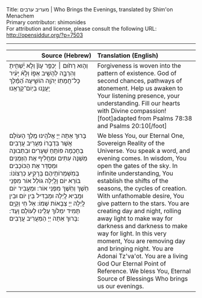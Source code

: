 <html>
<head></head>
<body>
Title: מעריב ערבים | Who Brings the Evenings, translated by Shim'on Menachem<br />
Primary contributor: shimonides<br />
For attribution and license, please consult the following URL: <a href="http://opensiddur.org/?p=7503">http://opensiddur.org/?p=7503</a>
<p />
<hr />

<table style="margin-left: auto;margin-right: auto;" class="draggable">
<thead><tr><th id="x" style="text-align: right;">Source (Hebrew)</th><th style="text-align: left;">Translation (English)</th></tr></thead>
<tbody>
<tr><td style="vertical-align:top;" width="46%">
<div class="liturgy"><span lang="he">
וְה֤וּא רַח֙וּם ׀ יְכַפֵּ֥ר עָוֹן֘ וְלֹ֢א יַ֫שְׁחִ֥ית֖ וְהִרְבָּ֣ה לְהָשִׁ֣יב אַפּ֑וֹ וְלֹ֣א֜ יָעִ֗יר כָּל־חֲמָתֽוֹ׃ יְהֹוָ֥ה הוֹשִׁ֑יעָה הַ֝מֶּ֗לֶךְ יַֽעֲנֵ֥נוּ בְיֽוֹם־קָרְאֵֽנוּ׃
</span></div></td>
 
<td style="vertical-align:top;" width="53%"><div class="english">
Forgiveness is woven into the pattern of existence. God of second chances, pathways of atonement. Help us awaken to Your listening presence, your understanding. Fill our hearts with Divine compassion![foot]adapted from Psalms 78:38 and Psalms 20:10[/foot]
	</div></td></tr>


<tr><td style="vertical-align:top;" width="46%"><div class="liturgy"><span lang="he">
בָּרוּךְ אַתָּה יְיָ אֱלֹהֵֽינוּ מֶֽלֶךְ הָעוֹלָם 
אֲשֶׁר בִּדְבָרוֹ מַעֲרִיב עֲרָבִים׃
בְּחָכְמָה פּוֹתֵֽחַ שְׁעָרִים 
וּבִתְבוּנָה מְשַׁנֶּה עִתִּים וּמַחֲלִיף אֶת 
הַזְּמַנִּים 
וּמְסַדֵּר אֶת הַכּוֹכָבִים בְּמִשְׁמְרוֹתֵֽיהֶם בָּרָקִֽיעַ כְּרְצוֹנוֹ:
בּוֹרֵא יוֹם וָלָֽיְלָה גּוֹלֵל אוֹר מִפְּנֵי חֹֽשֶׁךְ וְחֹֽשֶׁךְ מִפְּנֵי אוֹר:
וּמַעֲבִיר יוֹם וּמֵֽבִיא לָֽיְלָה 
וּמַבְדִּיל בֵּין יוֹם וּבֵין לָֽיְלָה 
יְיָ צְבָאוֹת שְׁמוֹ:
אֵל חַי וְקַיָּם  תָּמִיד יִמְלוֹךְ עָלֵֽינוּ  לְעוֹלָם וָעֶד:
בָּרוּךְ אַתָּה יְיָ 
הַמַּעֲרִיב עֲרָבִים: 
</span></div></td>
 
<td style="vertical-align:top;" width="53%"><div class="english">
We bless You, our Eternal One, Sovereign Reality of the Universe.
You speak a word, and evening comes.
In wisdom, You open the gates of the sky.
In infinite understanding, You establish the shifts of the seasons, the 
cycles of creation.
With unfathomable desire, You give pattern to the stars.
You are creating day and night, rolling away light to make way for 
darkness and darkness to make way for light.
In this very moment, You are removing day and bringing night. 
You are Adonai Tz'va'ot. You are a living God
Our Eternal Point of Reference. 
We bless You, Eternal Source of Blessings
Who brings us our evenings.
</td></tr>
</tbody></table>
</body>
</html>
